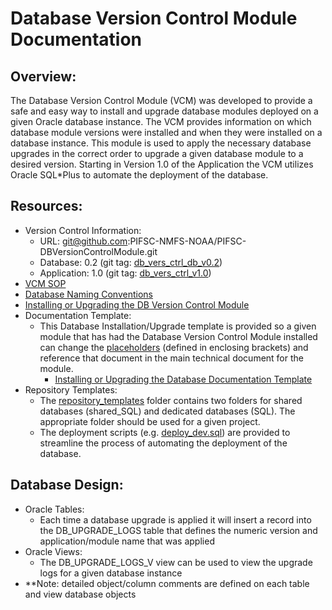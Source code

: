 # Database Version Control Module Documentation

## Overview:
The Database Version Control Module (VCM) was developed to provide a safe and easy way to install and upgrade database modules deployed on a given Oracle database instance.  The VCM provides information on which database module versions were installed and when they were installed on a database instance.  This module is used to apply the necessary database upgrades in the correct order to upgrade a given database module to a desired version.  Starting in Version 1.0 of the Application the VCM utilizes Oracle SQL*Plus to automate the deployment of the database.  

## Resources:
- Version Control Information:
  - URL: git@github.com:PIFSC-NMFS-NOAA/PIFSC-DBVersionControlModule.git
  - Database: 0.2 (git tag: [db_vers_ctrl_db_v0.2](https://github.com/PIFSC-NMFS-NOAA/PIFSC-DBVersionControlModule/releases/tag/db_vers_ctrl_db_v0.2))
  - Application: 1.0 (git tag: [db_vers_ctrl_v1.0](https://github.com/PIFSC-NMFS-NOAA/PIFSC-DBVersionControlModule/releases/tag/db_vers_ctrl_v1.0))
- [VCM SOP](./DB%20Version%20Control%20Module%20SOP.MD)
- [Database Naming Conventions](./DB%20Version%20Control%20Module%20DB%20Naming%20Conventions.MD)
- [Installing or Upgrading the DB Version Control Module](./Installing%20or%20Upgrading%20the%20DB%20Version%20Control%20Module.MD)
- Documentation Template:
  - This Database Installation/Upgrade template is provided so a given module that has had the Database Version Control Module installed can change the [placeholders](./placeholder_documentation.MD) (defined in enclosing brackets) and reference that document in the main technical document for the module.
    - [Installing or Upgrading the Database Documentation Template](./Template%20-%20Installing%20or%20Upgrading%20the%20Database.MD)
- Repository Templates:
  - The [repository_templates](./repository_templates) folder contains two folders for shared databases (shared_SQL) and dedicated databases (SQL).  The appropriate folder should be used for a given project.  
  - The deployment scripts (e.g. [deploy_dev.sql](./repository_templates/SQL/deploy_dev.sql)) are provided to streamline the process of automating the deployment of the database.

## Database Design:  
- Oracle Tables:
  - Each time a database upgrade is applied it will insert a record into the DB_UPGRADE_LOGS table that defines the numeric version and application/module name that was applied
- Oracle Views:
  - The DB_UPGRADE_LOGS_V view can be used to view the upgrade logs for a given database instance
- **Note: detailed object/column comments are defined on each table and view database objects
